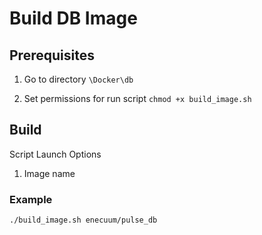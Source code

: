 # Build DB Image

## Prerequisites 

1. Go to directory `\Docker\db`

2. Set permissions for run script `chmod +x build_image.sh`

## Build

Script Launch Options

1. Image name

### Example

`./build_image.sh enecuum/pulse_db`